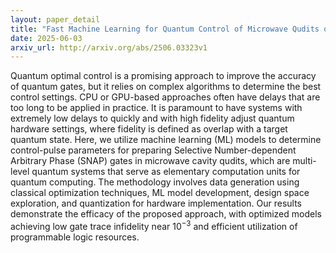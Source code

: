 ```yaml
---
layout: paper_detail
title: "Fast Machine Learning for Quantum Control of Microwave Qudits on Edge Hardware"
date: 2025-06-03
arxiv_url: http://arxiv.org/abs/2506.03323v1
---
```


Quantum optimal control is a promising approach to improve the accuracy of quantum gates, but it relies on complex algorithms to determine the best control settings. CPU or GPU-based approaches often have delays that are too long to be applied in practice. It is paramount to have systems with extremely low delays to quickly and with high fidelity adjust quantum hardware settings, where fidelity is defined as overlap with a target quantum state. Here, we utilize machine learning (ML) models to determine control-pulse parameters for preparing Selective Number-dependent Arbitrary Phase (SNAP) gates in microwave cavity qudits, which are multi-level quantum systems that serve as elementary computation units for quantum computing. The methodology involves data generation using classical optimization techniques, ML model development, design space exploration, and quantization for hardware implementation. Our results demonstrate the efficacy of the proposed approach, with optimized models achieving low gate trace infidelity near $10^{-3}$ and efficient utilization of programmable logic resources.
